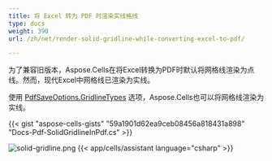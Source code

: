 ```yaml
---
title: 将 Excel 转为 PDF 时渲染实线格线
type: docs
weight: 390
url: /zh/net/render-solid-gridline-while-converting-excel-to-pdf/

---
```


为了兼容旧版本，Aspose.Cells在将Excel转换为PDF时默认将网格线渲染为点线。然而，现代Excel中网格线已渲染为实线。

使用 [PdfSaveOptions.GridlineTypes](https://reference.aspose.com/cells/net/aspose.cells/pdfsaveoptions/gridlinetype/) 选项，Aspose.Cells也可以将网格线渲染为实线。 

{{< gist "aspose-cells-gists" "59a1901d62ea9ceb08456a818431a898" "Docs-Pdf-SolidGridlineInPdf.cs" >}}

![solid-gridline.png](solid-gridline.png)
{{< app/cells/assistant language="csharp" >}}
